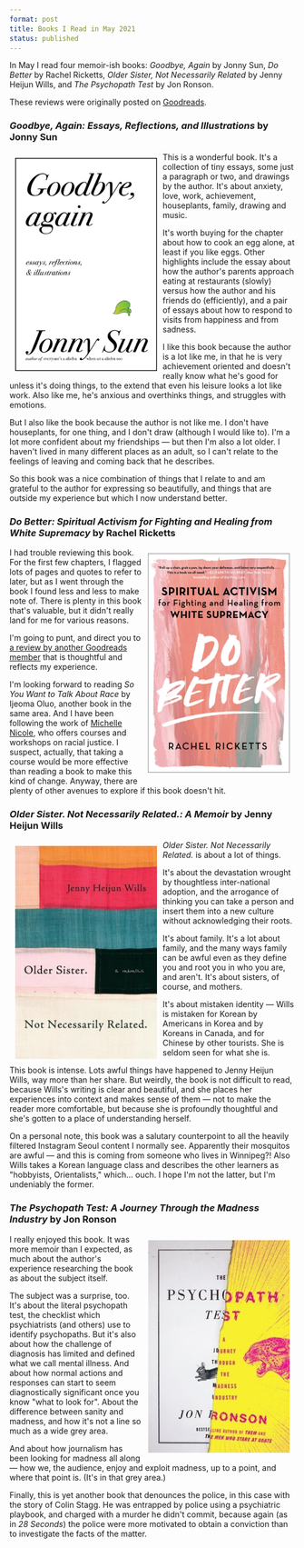 ```yaml
---
format: post
title: Books I Read in May 2021
status: published
---
```


In May I read four memoir-ish books: *Goodbye, Again* by Jonny Sun, *Do Better* by Rachel Ricketts, *Older Sister, Not Necessarily Related* by Jenny Heijun Wills, and *The Psychopath Test* by Jon Ronson.

These reviews were originally posted on [Goodreads](https://www.goodreads.com/amyrhoda).

### *Goodbye, Again: Essays, Reflections, and Illustrations* by Jonny Sun

<img src="/images/sun-goodbye-again.jpg" width="250px" style="float: left; padding:10px;">

This is a wonderful book. It's a collection of tiny essays, some just a paragraph or two, and drawings by the author. It's about anxiety, love, work, achievement, houseplants, family, drawing and music.

It's worth buying for the chapter about how to cook an egg alone, at least if you like eggs. Other highlights include the essay about how the author's parents approach eating at restaurants (slowly) versus how the author and his friends do (efficiently), and a pair of essays about how to respond to visits from happiness and from sadness.

I like this book because the author is a lot like me, in that he is very achievement oriented and doesn't really know what he's good for unless it's doing things, to the extend that even his leisure looks a lot like work. Also like me, he's anxious and overthinks things, and struggles with emotions.

But I also like the book because the author is not like me. I don't have houseplants, for one thing, and I don't draw (although I would like to). I'm a lot more confident about my friendships — but then I'm also a lot older. I haven't lived in many different places as an adult, so I can't relate to the feelings of leaving and coming back that he describes.

So this book was a nice combination of things that I relate to and am grateful to the author for expressing so beautifully, and things that are outside my experience but which I now understand better.

### *Do Better: Spiritual Activism for Fighting and Healing from White Supremacy* by Rachel Ricketts

<img src="/images/ricketts-do-better.jpg" width="250px" style="float: right; padding:10px;">

I had trouble reviewing this book. For the first few chapters, I flagged lots of pages and quotes to refer to later, but as I went through the book I found less and less to make note of. There is plenty in this book that's valuable, but it didn't really land for me for various reasons.

I'm going to punt, and direct you to [a review by another Goodreads member](https://www.goodreads.com/review/show/3711821232?book_show_action=true&from_review_page=1) that is thoughtful and reflects my experience.

I'm looking forward to reading *So You Want to Talk About Race* by Ijeoma Oluo, another book in the same area. And I have been following the work of [Michelle Nicole](https://www.passionandpowerus.com/), who offers courses and workshops on racial justice. I suspect, actually, that taking a course would be more effective than reading a book to make this kind of change. Anyway, there are plenty of other avenues to explore if this book doesn't hit.

### *Older Sister. Not Necessarily Related.: A Memoir* by Jenny Heijun Wills

<img src="/images/wills-older-sister.jpg" width="250px" style="float: left; padding:10px;">

*Older Sister. Not Necessarily Related.* is about a lot of things.

It's about the devastation wrought by thoughtless inter-national adoption, and the arrogance of thinking you can take a person and insert them into a new culture without acknowledging their roots.

It's about family. It's a lot about family, and the many ways family can be awful even as they define you and root you in who you are, and aren't. It's about sisters, of course, and mothers.

It's about mistaken identity — Wills is mistaken for Korean by Americans in Korea and by Koreans in Canada, and for Chinese by other tourists. She is seldom seen for what she is.

This book is intense. Lots awful things have happened to Jenny Heijun Wills, way more than her share. But weirdly, the book is not difficult to read, because Wills's writing is clear and beautiful, and she places her experiences into context and makes sense of them — not to make the reader more comfortable, but because she is profoundly thoughtful and she's gotten to a place of understanding herself.

On a personal note, this book was a salutary counterpoint to all the heavily filtered Instagram Seoul content I normally see. Apparently their mosquitos are awful — and this is coming from someone who lives in Winnipeg?! Also Wills takes a Korean language class and describes the other learners as "hobbyists, Orientalists," which... ouch. I hope I'm not the latter, but I'm undeniably the former.

### *The Psychopath Test: A Journey Through the Madness Industry* by Jon Ronson

<img src="/images/ronson-psychopath-test.jpg" width="250px" style="float: right; padding:10px;">

I really enjoyed this book. It was more memoir than I expected, as much about the author's experience researching the book as about the subject itself.

The subject was a surprise, too. It's about the literal psychopath test, the checklist which psychiatrists (and others) use to identify psychopaths. But it's also about how the challenge of diagnosis has limited and defined what we call mental illness. And about how normal actions and responses can start to seem diagnostically significant once you know "what to look for". About the difference between sanity and madness, and how it's not a line so much as a wide grey area.

And about how journalism has been looking for madness all along — how we, the audience, enjoy and exploit madness, up to a point, and where that point is. (It's in that grey area.)

Finally, this is yet another book that denounces the police, in this case with the story of Colin Stagg. He was entrapped by police using a psychiatric playbook, and charged with a murder he didn't commit, because again (as in *28 Seconds*) the police were more motivated to obtain a conviction than to investigate the facts of the matter.

